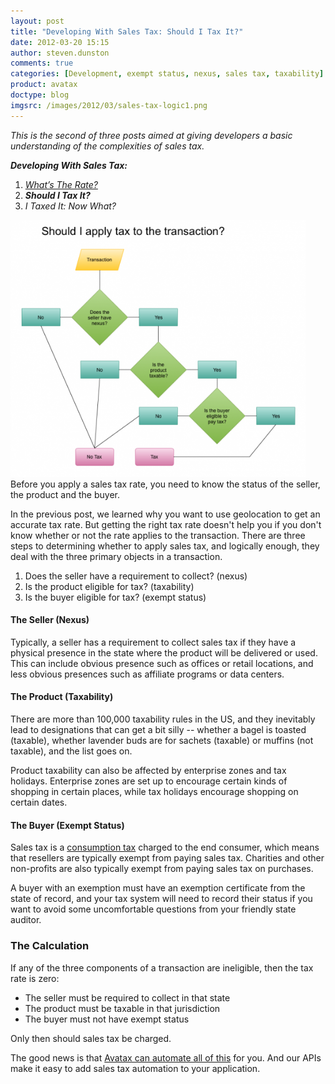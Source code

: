 ```yaml
---
layout: post
title: "Developing With Sales Tax: Should I Tax It?"
date: 2012-03-20 15:15
author: steven.dunston
comments: true
categories: [Development, exempt status, nexus, sales tax, taxability]
product: avatax
doctype: blog
imgsrc: /images/2012/03/sales-tax-logic1.png
---
```

<em>This is the second of three posts aimed at giving developers a basic understanding of the complexities of sales tax.</em>

<strong><em>Developing With Sales Tax:</em></strong>
<ol>
	<li><a title="What's The Rate?" href="http://developer.avalara.com/blog/2012/03/06/developing-with-sales-tax-whats-the-rate/"><em>What’s The Rate?</em></a></li>
	<li><em><strong>Should I Tax It?</strong></em></li>
	<li><em>I Taxed It: Now What?</em></li>
</ol>
<a href="/images/2012/03/sales-tax-logic1.png"><img class="size-large wp-image-209" title="sales-tax-logic" src="/images/2012/03/sales-tax-logic1-550x479.png" alt="" width="472" height="411" /></a>

<div class="caption">Before you apply a sales tax rate, you need to know the status of the seller, the product and the buyer.</div>

In the previous post, we learned why you want to use geolocation to get an accurate tax rate. But getting the right tax rate doesn't help you if you don't know whether or not the rate applies to the transaction. There are three steps to determining whether to apply sales tax, and logically enough, they deal with the three primary objects in a transaction.
<ol>
	<li>Does the seller have a requirement to collect? (nexus)</li>
	<li>Is the product eligible for tax? (taxability)</li>
	<li>Is the buyer eligible for tax? (exempt status)</li>
</ol>
<!--more-->
<h4>The Seller (Nexus)</h4>
Typically, a seller has a requirement to collect sales tax if they have a physical presence in the state where the product will be delivered or used. This can include obvious presence such as offices or retail locations, and less obvious presences such as affiliate programs or data centers.
<h4>The Product (Taxability)</h4>
There are more than 100,000 taxability rules in the US, and they inevitably lead to designations that can get a bit silly -- whether a bagel is toasted (taxable), whether lavender buds are for sachets (taxable) or muffins (not taxable), and the list goes on.

Product taxability can also be affected by enterprise zones and tax holidays. Enterprise zones are set up to encourage certain kinds of shopping in certain places, while tax holidays encourage shopping on certain dates.
<h4>The Buyer (Exempt Status)</h4>
Sales tax is a <a href="http://www.taxrates.com/wiki/Consumption_tax">consumption tax</a> charged to the end consumer, which means that resellers are typically exempt from paying sales tax. Charities and other non-profits are also typically exempt from paying sales tax on purchases.

A buyer with an exemption must have an exemption certificate from the state of record, and your tax system will need to record their status if you want to avoid some uncomfortable questions from your friendly state auditor.
<h3>The Calculation</h3>
If any of the three components of a transaction are ineligible, then the tax rate is zero:
<ul>
	<li>The seller must be required to collect in that state</li>
	<li>The product must be taxable in that jurisdiction</li>
	<li>The buyer must not have exempt status</li>
</ul>
Only then should sales tax be charged.

The good news is that <a href="http://www.avalara.com/products/avatax">Avatax can automate all of this</a> for you. And our APIs make it easy to add sales tax automation to your application.
